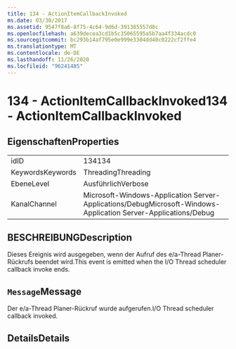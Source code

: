 ```yaml
---
title: 134 - ActionItemCallbackInvoked
ms.date: 03/30/2017
ms.assetid: 9547f8a6-8f75-4c64-9d6d-391385557d8c
ms.openlocfilehash: a639decea3cd1b5c35065595a5b7aa4f334acdc0
ms.sourcegitcommit: bc293b14af795e0e999e3304dd40c0222cf2ffe4
ms.translationtype: MT
ms.contentlocale: de-DE
ms.lasthandoff: 11/26/2020
ms.locfileid: "96241485"
---
```

# <a name="134---actionitemcallbackinvoked"></a><span data-ttu-id="a0a79-102">134 - ActionItemCallbackInvoked</span><span class="sxs-lookup"><span data-stu-id="a0a79-102">134 - ActionItemCallbackInvoked</span></span>

## <a name="properties"></a><span data-ttu-id="a0a79-103">Eigenschaften</span><span class="sxs-lookup"><span data-stu-id="a0a79-103">Properties</span></span>  
  
|||  
|-|-|  
|<span data-ttu-id="a0a79-104">id</span><span class="sxs-lookup"><span data-stu-id="a0a79-104">ID</span></span>|<span data-ttu-id="a0a79-105">134</span><span class="sxs-lookup"><span data-stu-id="a0a79-105">134</span></span>|  
|<span data-ttu-id="a0a79-106">Keywords</span><span class="sxs-lookup"><span data-stu-id="a0a79-106">Keywords</span></span>|<span data-ttu-id="a0a79-107">Threading</span><span class="sxs-lookup"><span data-stu-id="a0a79-107">Threading</span></span>|  
|<span data-ttu-id="a0a79-108">Ebene</span><span class="sxs-lookup"><span data-stu-id="a0a79-108">Level</span></span>|<span data-ttu-id="a0a79-109">Ausführlich</span><span class="sxs-lookup"><span data-stu-id="a0a79-109">Verbose</span></span>|  
|<span data-ttu-id="a0a79-110">Kanal</span><span class="sxs-lookup"><span data-stu-id="a0a79-110">Channel</span></span>|<span data-ttu-id="a0a79-111">Microsoft-Windows-Application Server-Applications/Debug</span><span class="sxs-lookup"><span data-stu-id="a0a79-111">Microsoft-Windows-Application Server-Applications/Debug</span></span>|  
  
## <a name="description"></a><span data-ttu-id="a0a79-112">BESCHREIBUNG</span><span class="sxs-lookup"><span data-stu-id="a0a79-112">Description</span></span>  

 <span data-ttu-id="a0a79-113">Dieses Ereignis wird ausgegeben, wenn der Aufruf des e/a-Thread Planer-Rückrufs beendet wird.</span><span class="sxs-lookup"><span data-stu-id="a0a79-113">This event is emitted when the I/O Thread scheduler callback invoke ends.</span></span>  
  
## <a name="message"></a><span data-ttu-id="a0a79-114">`Message`</span><span class="sxs-lookup"><span data-stu-id="a0a79-114">Message</span></span>  

 <span data-ttu-id="a0a79-115">Der e/a-Thread Planer-Rückruf wurde aufgerufen.</span><span class="sxs-lookup"><span data-stu-id="a0a79-115">I/O Thread scheduler callback invoked.</span></span>  
  
## <a name="details"></a><span data-ttu-id="a0a79-116">Details</span><span class="sxs-lookup"><span data-stu-id="a0a79-116">Details</span></span>
